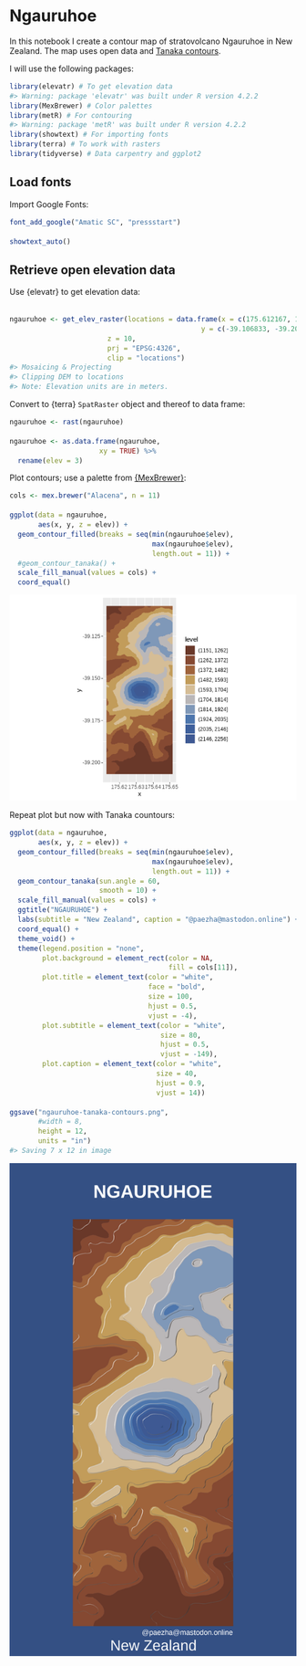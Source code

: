 
<!-- README.md is generated from README.Rmd. Please edit that file -->

# Ngauruhoe

In this notebook I create a contour map of stratovolcano Ngauruhoe in
New Zealand. The map uses open data and [Tanaka
contours](http://wiki.gis.com/wiki/index.php/Tanaka_contours).

I will use the following packages:

``` r
library(elevatr) # To get elevation data
#> Warning: package 'elevatr' was built under R version 4.2.2
library(MexBrewer) # Color palettes
library(metR) # For contouring 
#> Warning: package 'metR' was built under R version 4.2.2
library(showtext) # For importing fonts
library(terra) # To work with rasters
library(tidyverse) # Data carpentry and ggplot2
```

## Load fonts

Import Google Fonts:

``` r
font_add_google("Amatic SC", "pressstart")

showtext_auto()
```

## Retrieve open elevation data

Use {elevatr} to get elevation data:

``` r

ngauruhoe <- get_elev_raster(locations = data.frame(x = c(175.612167, 175.652167), 
                                               y = c(-39.106833, -39.206833)),
                        z = 10, 
                        prj = "EPSG:4326",
                        clip = "locations")
#> Mosaicing & Projecting
#> Clipping DEM to locations
#> Note: Elevation units are in meters.
```

Convert to {terra} `SpatRaster` object and thereof to data frame:

``` r
ngauruhoe <- rast(ngauruhoe)

ngauruhoe <- as.data.frame(ngauruhoe, 
                      xy = TRUE) %>%
  rename(elev = 3)
```

Plot contours; use a palette from
[{MexBrewer}](https://github.com/paezha/MexBrewer):

``` r
cols <- mex.brewer("Alacena", n = 11)

ggplot(data = ngauruhoe,
       aes(x, y, z = elev)) +
  geom_contour_filled(breaks = seq(min(ngauruhoe$elev), 
                                   max(ngauruhoe$elev), 
                                   length.out = 11)) +
  #geom_contour_tanaka() + 
  scale_fill_manual(values = cols) +
  coord_equal()
```

![](README_files/figure-gfm/unnamed-chunk-6-1.png)<!-- -->

Repeat plot but now with Tanaka countours:

``` r
ggplot(data = ngauruhoe,
       aes(x, y, z = elev)) +
  geom_contour_filled(breaks = seq(min(ngauruhoe$elev), 
                                   max(ngauruhoe$elev), 
                                   length.out = 11)) +
  geom_contour_tanaka(sun.angle = 60, 
                      smooth = 10) + 
  scale_fill_manual(values = cols) +
  ggtitle("NGAURUHOE") +
  labs(subtitle = "New Zealand", caption = "@paezha@mastodon.online") +
  coord_equal() +
  theme_void() + 
  theme(legend.position = "none",
        plot.background = element_rect(color = NA,
                                       fill = cols[11]),
        plot.title = element_text(color = "white",
                                  face = "bold",
                                  size = 100, 
                                  hjust = 0.5,
                                  vjust = -4),
        plot.subtitle = element_text(color = "white",
                                     size = 80, 
                                     hjust = 0.5,
                                     vjust = -149),
        plot.caption = element_text(color = "white",
                                    size = 40,
                                    hjust = 0.9,
                                    vjust = 14))

ggsave("ngauruhoe-tanaka-contours.png",
       #width = 8,
       height = 12,
       units = "in")
#> Saving 7 x 12 in image
```

![](ngauruhoe-tanaka-contours.png)
